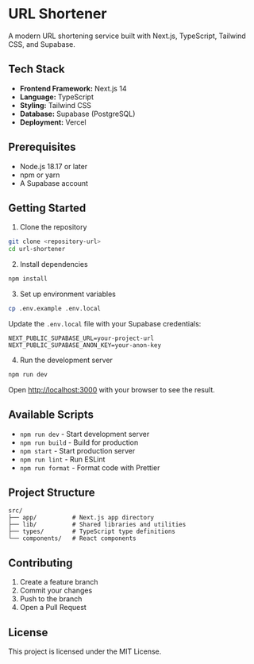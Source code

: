 # URL Shortener

A modern URL shortening service built with Next.js, TypeScript, Tailwind CSS, and Supabase.

## Tech Stack

- **Frontend Framework:** Next.js 14
- **Language:** TypeScript
- **Styling:** Tailwind CSS
- **Database:** Supabase (PostgreSQL)
- **Deployment:** Vercel

## Prerequisites

- Node.js 18.17 or later
- npm or yarn
- A Supabase account

## Getting Started

1. Clone the repository

```bash
git clone <repository-url>
cd url-shortener
```

2. Install dependencies

```bash
npm install
```

3. Set up environment variables

```bash
cp .env.example .env.local
```

Update the `.env.local` file with your Supabase credentials:

```env
NEXT_PUBLIC_SUPABASE_URL=your-project-url
NEXT_PUBLIC_SUPABASE_ANON_KEY=your-anon-key
```

4. Run the development server

```bash
npm run dev
```

Open [http://localhost:3000](http://localhost:3000) with your browser to see the result.

## Available Scripts

- `npm run dev` - Start development server
- `npm run build` - Build for production
- `npm start` - Start production server
- `npm run lint` - Run ESLint
- `npm run format` - Format code with Prettier

## Project Structure

```
src/
├── app/          # Next.js app directory
├── lib/          # Shared libraries and utilities
├── types/        # TypeScript type definitions
└── components/   # React components
```

## Contributing

1. Create a feature branch
2. Commit your changes
3. Push to the branch
4. Open a Pull Request

## License

This project is licensed under the MIT License.
